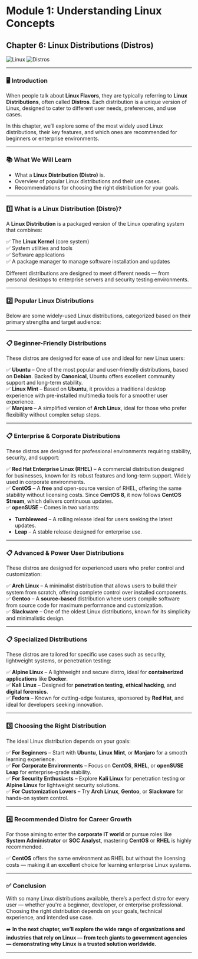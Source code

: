 # **Module 1: Understanding Linux Concepts**  
## **Chapter 6: Linux Distributions (Distros)**  
![Linux](https://img.shields.io/badge/Linux-Fundamentals-green) ![Distros](https://img.shields.io/badge/Linux%20Distributions-blue)  

---

### **🖥️ Introduction**  
When people talk about **Linux Flavors**, they are typically referring to **Linux Distributions**, often called **Distros**. Each distribution is a unique version of Linux, designed to cater to different user needs, preferences, and use cases.  

In this chapter, we’ll explore some of the most widely used Linux distributions, their key features, and which ones are recommended for beginners or enterprise environments.  

---

### **📚 What We Will Learn**  
- What a **Linux Distribution (Distro)** is.  
- Overview of popular Linux distributions and their use cases.  
- Recommendations for choosing the right distribution for your goals.  

---

### **1️⃣ What is a Linux Distribution (Distro)?**  
A **Linux Distribution** is a packaged version of the Linux operating system that combines:  

✅ The **Linux Kernel** (core system)  
✅ System utilities and tools  
✅ Software applications  
✅ A package manager to manage software installation and updates  

Different distributions are designed to meet different needs — from personal desktops to enterprise servers and security testing environments.

---

### **2️⃣ Popular Linux Distributions**  
Below are some widely-used Linux distributions, categorized based on their primary strengths and target audience:  

---

### **📋 Beginner-Friendly Distributions**  
These distros are designed for ease of use and ideal for new Linux users:  

✅ **Ubuntu** – One of the most popular and user-friendly distributions, based on **Debian**. Backed by **Canonical**, Ubuntu offers excellent community support and long-term stability.  
✅ **Linux Mint** – Based on **Ubuntu**, it provides a traditional desktop experience with pre-installed multimedia tools for a smoother user experience.  
✅ **Manjaro** – A simplified version of **Arch Linux**, ideal for those who prefer flexibility without complex setup steps.  

---

### **📋 Enterprise & Corporate Distributions**  
These distros are designed for professional environments requiring stability, security, and support:  

✅ **Red Hat Enterprise Linux (RHEL)** – A commercial distribution designed for businesses, known for its robust features and long-term support. Widely used in corporate environments.  
✅ **CentOS** – A **free** and open-source version of RHEL, offering the same stability without licensing costs. Since **CentOS 8**, it now follows **CentOS Stream**, which delivers continuous updates.  
✅ **openSUSE** – Comes in two variants:  
- **Tumbleweed** – A rolling release ideal for users seeking the latest updates.  
- **Leap** – A stable release designed for enterprise use.  

---

### **📋 Advanced & Power User Distributions**  
These distros are designed for experienced users who prefer control and customization:  

✅ **Arch Linux** – A minimalist distribution that allows users to build their system from scratch, offering complete control over installed components.  
✅ **Gentoo** – A **source-based** distribution where users compile software from source code for maximum performance and customization.  
✅ **Slackware** – One of the oldest Linux distributions, known for its simplicity and minimalistic design.  

---

### **📋 Specialized Distributions**  
These distros are tailored for specific use cases such as security, lightweight systems, or penetration testing:  

✅ **Alpine Linux** – A lightweight and secure distro, ideal for **containerized applications** like **Docker**.  
✅ **Kali Linux** – Designed for **penetration testing**, **ethical hacking**, and **digital forensics**.  
✅ **Fedora** – Known for cutting-edge features, sponsored by **Red Hat**, and ideal for developers seeking innovation.  

---

### **3️⃣ Choosing the Right Distribution**  
The ideal Linux distribution depends on your goals:  

✅ **For Beginners** – Start with **Ubuntu**, **Linux Mint**, or **Manjaro** for a smooth learning experience.  
✅ **For Corporate Environments** – Focus on **CentOS**, **RHEL**, or **openSUSE Leap** for enterprise-grade stability.  
✅ **For Security Enthusiasts** – Explore **Kali Linux** for penetration testing or **Alpine Linux** for lightweight security solutions.  
✅ **For Customization Lovers** – Try **Arch Linux**, **Gentoo**, or **Slackware** for hands-on system control.  

---

### **4️⃣ Recommended Distro for Career Growth**  
For those aiming to enter the **corporate IT world** or pursue roles like **System Administrator** or **SOC Analyst**, mastering **CentOS** or **RHEL** is highly recommended.  

✅ **CentOS** offers the same environment as RHEL but without the licensing costs — making it an excellent choice for learning enterprise Linux systems.

---

### **✅ Conclusion**  
With so many Linux distributions available, there’s a perfect distro for every user — whether you're a beginner, developer, or enterprise professional. Choosing the right distribution depends on your goals, technical experience, and intended use case.  

➡️ **In the next chapter, we’ll explore the wide range of organizations and industries that rely on Linux — from tech giants to government agencies — demonstrating why Linux is a trusted solution worldwide.**  

---
